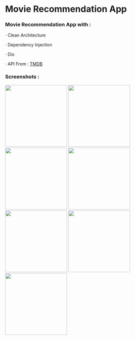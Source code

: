 # Movie Recommendation App

### Movie Recommendation App  with :  
 · Clean Architecture 
  
 · Dependency Injection  
  
 · Dio
  
 · API From : [TMDB](https://www.themoviedb.org)
  
 
### Screenshots :    
  
  <div>
  <img src= "https://user-images.githubusercontent.com/111295846/227244434-be265714-f20d-45ef-8db6-5bcef07f9691.png" width = "200" >
 
  <img src= "https://user-images.githubusercontent.com/111295846/227244574-807f1f33-26f5-4ffc-978b-36823361262f.png" width = "200" >
 
  <img src= "https://user-images.githubusercontent.com/111295846/227244797-d04f6a15-15ab-470f-8fb8-d7c667456249.png" width = "200" > 

  
   <img src= "https://user-images.githubusercontent.com/111295846/222051053-3eb7a925-c89e-499a-8326-fb26654aaa3f.png" width = "200" >
   
   <img src= "https://user-images.githubusercontent.com/111295846/222051226-c7e453cf-a4ad-4917-94b7-5c67df6fcb3b.png"  width = "200">
   
   <img src= "https://user-images.githubusercontent.com/111295846/222051389-26b2fa86-b7ac-4433-8785-7ba5ad19480e.png" width = "200" >
   
   <img src= "https://user-images.githubusercontent.com/111295846/222051515-f2922e98-74ed-41fc-a473-dc71cf736d11.png" width = "200" >
 
 
   
  </div>
  



